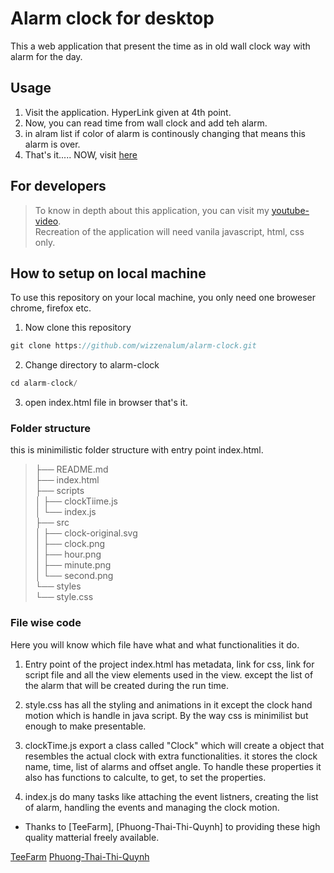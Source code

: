 # Alarm clock for desktop
This a web application that present the time as in old wall clock way with alarm for the day.
## Usage
1. Visit the application. HyperLink given at 4th point.
2. Now, you can read time from wall clock  and add teh alarm.
3. in alram list if color of alarm is continously changing that means this alarm is over.
4. That's it..... NOW, visit [here](https://wizzenalum.github.io/alarm-clock/) 


## For developers
> To know in depth about this application, you can visit my [youtube-video](https://youtu.be/e4N5PMvieXs). \
> Recreation of the application will need vanila javascript, html, css only.

## How to setup on local machine
To use this repository on your local machine, you only need one broweser chrome, firefox etc. 

1. Now clone this repository
```go
git clone https://github.com/wizzenalum/alarm-clock.git
```
2. Change directory to alarm-clock
```go
cd alarm-clock/
```
3. open index.html file in browser that's it.


### Folder structure
this is minimilistic folder structure with entry point index.html.
>├── README.md  \
>├── index.html \
>├── scripts    \
>│   ├── clockTiime.js  \
>│   └── index.js   \
>├── src    \
>│   ├── clock-original.svg \
>│   ├── clock.png  \
>│   ├── hour.png   \
>│   ├── minute.png \
>│   └── second.png \
>└── styles \
>    └── style.css 

### File wise code
Here you will know which file have what and what functionalities it do.

1. Entry point of the project index.html has metadata, link for css, link for script file and all the view elements used in the view. except the list of the alarm that will be created during the run time.
2. style.css has all the styling and animations in it except the clock hand motion which is handle in java script. By the way css is minimilist but enough to make presentable.
3. clockTime.js export a class called "Clock" which will create a object that resembles the actual clock with extra functionalities. it stores the clock name, time, list of alarms and offset angle. To handle these properties it also has functions to calculte, to get, to set the properties.

4. index.js do many tasks like attaching the event listners, creating the list of alarm, handling the events and managing the clock motion.



- Thanks to [TeeFarm], [Phuong-Thai-Thi-Quynh] to providing these high quality matterial freely available.


[TeeFarm](https://pixabay.com/users/teefarm-199315/?utm_source=link-attribution&amp;utm_medium=referral&amp;utm_campaign=image&amp;utm_content=1605224)
[Phuong-Thai-Thi-Quynh](https://pixabay.com/users/phuonglucky-20908332/?utm_source=link-attribution&amp;utm_medium=referral&amp;utm_campaign=image&amp;utm_content=6556959)
